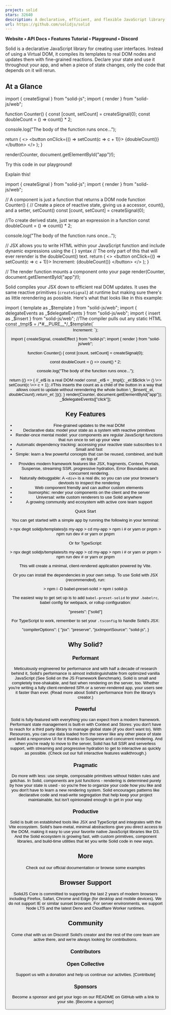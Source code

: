 ```yaml
---
project: solid
stars: 32640
description: A declarative, efficient, and flexible JavaScript library for building user interfaces.
url: https://github.com/solidjs/solid
---
```


**Website • API Docs • Features Tutorial • Playground • Discord**

Solid is a declarative JavaScript library for creating user interfaces. Instead of using a Virtual DOM, it compiles its templates to real DOM nodes and updates them with fine-grained reactions. Declare your state and use it throughout your app, and when a piece of state changes, only the code that depends on it will rerun.

At a Glance
-----------

import { createSignal } from "solid-js";
import { render } from "solid-js/web";

function Counter() {
  const \[count, setCount\] \= createSignal(0);
  const doubleCount \= () \=> count() \* 2;
  
  console.log("The body of the function runs once...");

  return (
    <\>
      <button onClick\={() \=> setCount(c \=> c + 1)}\>
        {doubleCount()}
      </button\>
    </\>
  );
}

render(Counter, document.getElementById("app")!);

Try this code in our playground!

Explain this!

import { createSignal } from "solid-js";
import { render } from "solid-js/web";

// A component is just a function that returns a DOM node
function Counter() {
  // Create a piece of reactive state, giving us a accessor, count(), and a setter, setCount()
  const \[count, setCount\] \= createSignal(0);
  
  //To create derived state, just wrap an expression in a function
  const doubleCount \= () \=> count() \* 2;
  
  console.log("The body of the function runs once...");

  // JSX allows you to write HTML within your JavaScript function and include dynamic expressions using the { } syntax
  // The only part of this that will ever rerender is the doubleCount() text.
  return (
    <\>
      <button onClick\={() \=> setCount(c \=> c + 1)}\>
        Increment: {doubleCount()}
      </button\>
    </\>
  );
}

// The render function mounts a component onto your page
render(Counter, document.getElementById("app")!);

Solid compiles your JSX down to efficient real DOM updates. It uses the same reactive primitives (`createSignal`) at runtime but making sure there's as little rerendering as possible. Here's what that looks like in this example:

import { template as \_$template } from "solid-js/web";
import { delegateEvents as \_$delegateEvents } from "solid-js/web";
import { insert as \_$insert } from "solid-js/web";
//The compiler pulls out any static HTML
const \_tmpl$ \= /\*#\_\_PURE\_\_\*/\_$template(\`<button>Increment: \`);

import { createSignal, createEffect } from "solid-js";
import { render } from "solid-js/web";

function Counter() {
  const \[count, setCount\] \= createSignal(0);
  
  const doubleCount \= () \=> count() \* 2;
  
  console.log("The body of the function runs once...");
  
  return (() \=> {
    //\_el$ is a real DOM node!
    const \_el$ \= \_tmpl$();
    \_el$.$$click \= () \=> setCount(c \=> c + 1);
     //This inserts the count as a child of the button in a way that allows count to update without rerendering the whole button
    \_$insert(\_el$, doubleCount);
    return \_el$;
  })();
}
render(Counter, document.getElementById("app"));
\_$delegateEvents(\["click"\]);

Key Features
------------

-   Fine-grained updates to the real DOM
-   Declarative data: model your state as a system with reactive primitives
-   Render-once mental model: your components are regular JavaScript functions that run once to set up your view
-   Automatic dependency tracking: accessing your reactive state subscribes to it
-   Small and fast
-   Simple: learn a few powerful concepts that can be reused, combined, and built on top of
-   Provides modern framework features like JSX, fragments, Context, Portals, Suspense, streaming SSR, progressive hydration, Error Boundaries and concurrent rendering.
-   Naturally debuggable: A `<div>` is a real div, so you can use your browser's devtools to inspect the rendering
-   Web component friendly and can author custom elements
-   Isomorphic: render your components on the client and the server
-   Universal: write custom renderers to use Solid anywhere
-   A growing community and ecosystem with active core team support

Quick Start

You can get started with a simple app by running the following in your terminal:

\> npx degit solidjs/templates/js my-app
\> cd my-app
\> npm i # or yarn or pnpm
\> npm run dev # or yarn or pnpm

Or for TypeScript:

\> npx degit solidjs/templates/ts my-app
\> cd my-app
\> npm i # or yarn or pnpm
\> npm run dev # or yarn or pnpm

This will create a minimal, client-rendered application powered by Vite.

Or you can install the dependencies in your own setup. To use Solid with JSX (_recommended_), run:

\> npm i -D babel-preset-solid
\> npm i solid-js

The easiest way to get set up is to add `babel-preset-solid` to your `.babelrc`, babel config for webpack, or rollup configuration:

"presets": \["solid"\]

For TypeScript to work, remember to set your `.tsconfig` to handle Solid's JSX:

"compilerOptions": {
  "jsx": "preserve",
  "jsxImportSource": "solid-js",
}

Why Solid?
----------

### Performant

Meticulously engineered for performance and with half a decade of research behind it, Solid's performance is almost indistinguishable from optimized vanilla JavaScript (See Solid on the JS Framework Benchmark). Solid is small and completely tree-shakable, and fast when rendering on the server, too. Whether you're writing a fully client-rendered SPA or a server-rendered app, your users see it faster than ever. (Read more about Solid's performance from the library's creator.)

### Powerful

Solid is fully-featured with everything you can expect from a modern framework. Performant state management is built-in with Context and Stores: you don't have to reach for a third party library to manage global state (if you don't want to). With Resources, you can use data loaded from the server like any other piece of state and build a responsive UI for it thanks to Suspense and concurrent rendering. And when you're ready to move to the server, Solid has full SSR and serverless support, with streaming and progressive hydration to get to interactive as quickly as possible. (Check out our full interactive features walkthrough.)

### Pragmatic

Do more with less: use simple, composable primitives without hidden rules and gotchas. In Solid, components are just functions - rendering is determined purely by how your state is used - so you're free to organize your code how you like and you don't have to learn a new rendering system. Solid encourages patterns like declarative code and read-write segregation that help keep your project maintainable, but isn't opinionated enough to get in your way.

### Productive

Solid is built on established tools like JSX and TypeScript and integrates with the Vite ecosystem. Solid's bare-metal, minimal abstractions give you direct access to the DOM, making it easy to use your favorite native JavaScript libraries like D3. And the Solid ecosystem is growing fast, with custom primitives, component libraries, and build-time utilities that let you write Solid code in new ways.

More
----

Check out our official documentation or browse some examples

Browser Support
---------------

SolidJS Core is committed to supporting the last 2 years of modern browsers including Firefox, Safari, Chrome and Edge (for desktop and mobile devices). We do not support IE or similar sunset browsers. For server environments, we support Node LTS and the latest Deno and Cloudflare Worker runtimes.

Community
---------

Come chat with us on Discord! Solid's creator and the rest of the core team are active there, and we're always looking for contributions.

### Contributors

### Open Collective

Support us with a donation and help us continue our activities. \[Contribute\]

### Sponsors

Become a sponsor and get your logo on our README on GitHub with a link to your site. \[Become a sponsor\]
